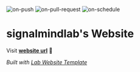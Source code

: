 
  ![on-push](../../actions/workflows/on-push.yaml/badge.svg)
  ![on-pull-request](../../actions/workflows/on-pull-request.yaml/badge.svg)
  ![on-schedule](../../actions/workflows/on-schedule.yaml/badge.svg)

  # signalmindlab's Website

  Visit **[website url](#)** 🚀

  _Built with [Lab Website Template](https://greene-lab.gitbook.io/lab-website-template-docs)_

